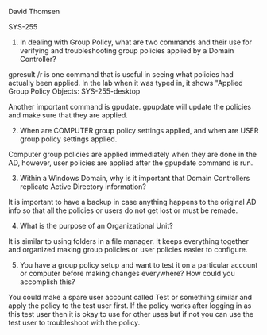 David Thomsen

SYS-255

 

1. In dealing with Group Policy, what are two commands and their use for verifying and
troubleshooting group policies applied by a Domain Controller?

gpresult /r is one command that is useful in seeing what policies had actually been applied. In the lab when it was typed in, it shows "Applied Group Policy Objects: SYS-255-desktop

Another important command is gpudate. gpupdate will update the policies and make sure that they are applied.

2. When are COMPUTER group policy settings applied, and when are USER group policy
settings applied.

Computer group policies are applied immediately when they are done in the AD, however, user policies are applied after the gpupdate command is run.

3. Within a Windows Domain, why is it important that Domain Controllers replicate Active
Directory information?

It is important to have a backup in case anything happens to the original AD info so that all the policies or users do not get lost or must be remade. 

4. What is the purpose of an Organizational Unit?

It is similar to using folders in a file manager. It keeps everything together and organized making group policies or user policies easier to configure. 

5. You have a group policy setup and want to test it on a particular account or computer before
making changes everywhere? How could you accomplish this?

You could make a spare user account called Test or something similar and apply the policy to the test user first. If the policy works after logging in as this test user then it is okay to use for other uses but if not you can use the test user to troubleshoot with the policy. 
